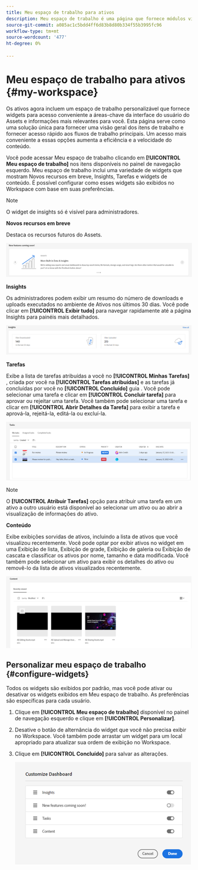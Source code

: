 ```yaml
---
title: Meu espaço de trabalho para ativos
description: Meu espaço de trabalho é uma página que fornece módulos visuais personalizáveis para um acesso conveniente a áreas-chave da interface do usuário do Assets e informações mais relevantes para o usuário.
source-git-commit: a085ac1c5bdd4ff6d83b8d80b334f55b3995fc96
workflow-type: tm+mt
source-wordcount: '477'
ht-degree: 0%

---
```


# Meu espaço de trabalho para ativos {#my-workspace}

Os ativos agora incluem um espaço de trabalho personalizável que fornece widgets para acesso conveniente a áreas-chave da interface do usuário do Assets e informações mais relevantes para você. Esta página serve como uma solução única para fornecer uma visão geral dos itens de trabalho e fornecer acesso rápido aos fluxos de trabalho principais. Um acesso mais conveniente a essas opções aumenta a eficiência e a velocidade do conteúdo.

Você pode acessar Meu espaço de trabalho clicando em **[!UICONTROL Meu espaço de trabalho]** nos itens disponíveis no painel de navegação esquerdo. Meu espaço de trabalho inclui uma variedade de widgets que mostram Novos recursos em breve, Insights, Tarefas e widgets de conteúdo. É possível configurar como esses widgets são exibidos no Workspace com base em suas preferências.

>[!NOTE]
>
>O widget de insights só é visível para administradores.

**Novos recursos em breve**

Destaca os recursos futuros do Assets.

![Novos recursos em breve no Workspace](assets/new-features.png)

**Insights**

Os administradores podem exibir um resumo do número de downloads e uploads executados no ambiente de Ativos nos últimos 30 dias. Você pode clicar em **[!UICONTROL Exibir tudo]** para navegar rapidamente até a página Insights para painéis mais detalhados.

![Insights no Workspace](assets/insights.png)

**Tarefas**

Exibe a lista de tarefas atribuídas a você no **[!UICONTROL Minhas Tarefas]** , criada por você na **[!UICONTROL Tarefas atribuídas]** e as tarefas já concluídas por você no **[!UICONTROL Concluído]** guia . Você pode selecionar uma tarefa e clicar em **[!UICONTROL Concluir tarefa]** para aprovar ou rejeitar uma tarefa. Você também pode selecionar uma tarefa e clicar em **[!UICONTROL Abrir Detalhes da Tarefa]** para exibir a tarefa e aprová-la, rejeitá-la, editá-la ou excluí-la.

![Tarefas no Workspace](assets/tasks-workspace.png)

>[!NOTE]
>
> O **[!UICONTROL Atribuir Tarefas]** opção para atribuir uma tarefa em um ativo a outro usuário está disponível ao selecionar um ativo ou ao abrir a visualização de informações do ativo.

**Conteúdo**

Exibe exibições sorvidas de ativos, incluindo a lista de ativos que você visualizou recentemente. Você pode optar por exibir ativos no widget em uma Exibição de lista, Exibição de grade, Exibição de galeria ou Exibição de cascata e classificar os ativos por nome, tamanho e data modificada. Você também pode selecionar um ativo para exibir os detalhes do ativo ou removê-lo da lista de ativos visualizados recentemente.

![Dispositivo de conteúdo no Workspace](assets/workspace-content.png)

## Personalizar meu espaço de trabalho {#configure-widgets}

Todos os widgets são exibidos por padrão, mas você pode ativar ou desativar os widgets exibidos em Meu espaço de trabalho. As preferências são específicas para cada usuário.

1. Clique em **[!UICONTROL Meu espaço de trabalho]** disponível no painel de navegação esquerdo e clique em **[!UICONTROL Personalizar]**.

1. Desative o botão de alternância do widget que você não precisa exibir no Workspace. Você também pode arrastar um widget para um local apropriado para atualizar sua ordem de exibição no Workspace.

1. Clique em **[!UICONTROL Concluído]** para salvar as alterações.

   ![Personalizar widgets no Workspace](assets/customize-workspace.png)

